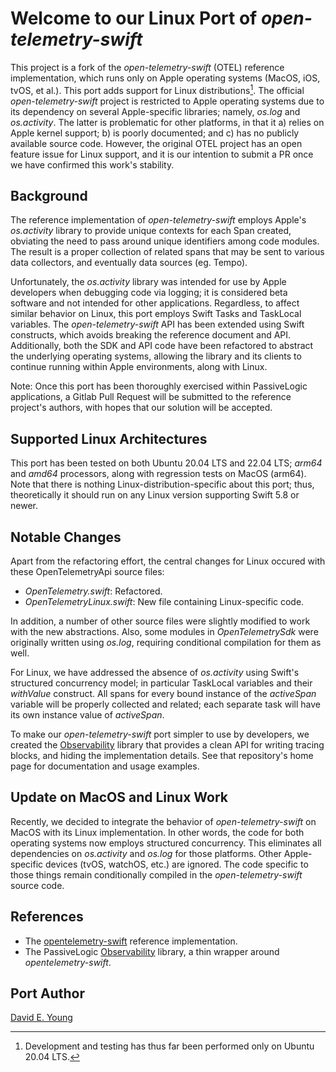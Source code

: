 
# Welcome to our Linux Port of _open-telemetry-swift_ #

This project is a fork of the _open-telemetry-swift_ (OTEL) reference implementation, which runs only on Apple operating
systems (MacOS, iOS, tvOS, et al.). This port adds support for Linux distributions[^1]. The official _open-telemetry-swift_
project is restricted to Apple operating systems due to its dependency on several Apple-specific libraries; namely,
_os.log_ and _os.activity_. The latter is problematic for other platforms, in that it a) relies on Apple kernel support;
b) is poorly documented; and c) has no publicly available source code. However, the original OTEL project has an open
feature issue for Linux support, and it is our intention to submit a PR once we have confirmed this work's stability.

## Background ##

The reference implementation of _open-telemetry-swift_ employs Apple's _os.activity_ library to provide unique contexts
for each Span created, obviating the need to pass around unique identifiers among code modules. The result is a proper
collection of related spans that may be sent to various data collectors, and eventually data sources (eg. Tempo).

Unfortunately, the _os.activity_ library was intended for use by Apple developers when debugging code via logging; it is
considered beta software and not intended for other applications. Regardless, to affect similar behavior on Linux, this
port employs Swift Tasks and TaskLocal variables. The _open-telemetry-swift_ API has been extended using Swift
constructs, which avoids breaking the reference document and API. Additionally, both the SDK and API code have been
refactored to abstract the underlying operating systems, allowing the library and its clients to continue running within
Apple environments, along with Linux.

Note: Once this port has been thoroughly exercised within PassiveLogic applications, a Gitlab Pull Request will be
submitted to the reference project's authors, with hopes that our solution will be accepted.

## Supported Linux Architectures ##

This port has been tested on both Ubuntu 20.04 LTS and 22.04 LTS; _arm64_ and _amd64_ processors, along with regression
tests on MacOS (arm64). Note that there is nothing Linux-distribution-specific about this port; thus, theoretically it
should run on any Linux version supporting Swift 5.8 or newer.

## Notable Changes ##

Apart from the refactoring effort, the central changes for Linux occured with these OpenTelemetryApi source files:
- _OpenTelemetry.swift_: Refactored.
- _OpenTelemetryLinux.swift_: New file containing Linux-specific code.

In addition, a number of other source files were slightly modified to work with the new abstractions. Also, some modules
in _OpenTelemetrySdk_ were originally written using _os.log_, requiring conditional compilation for them as well.

For Linux, we have addressed the absence of _os.activity_ using Swift's structured concurrency model; in particular
TaskLocal variables and their _withValue_ construct. All spans for every bound instance of the _activeSpan_ variable
will be properly collected and related; each separate task will have its own instance value of _activeSpan_.

To make our _open-telemetry-swift_ port simpler to use by developers, we created the
[Observability](https://gitlab.com/PassiveLogic/cloud/observability) library that provides a clean API for writing
tracing blocks, and hiding the implementation details. See that repository's home page for documentation and usage
examples.

## Update on MacOS and Linux Work

Recently, we decided to integrate the behavior of _open-telemetry-swift_ on MacOS with its Linux implementation. In
other words, the code for both operating systems now employs structured concurrency. This eliminates all dependencies on
_os.activity_ and _os.log_ for those platforms. Other Apple-specific devices (tvOS, watchOS, etc.) are ignored. The code
specific to those things remain conditionally compiled in the _open-telemetry-swift_ source code.

## References ##

- The [opentelemetry-swift](https://github.com/open-telemetry/opentelemetry-swift) reference implementation.
- The PassiveLogic [Observability](https://gitlab.com/PassiveLogic/cloud/observability) library, a thin wrapper around
  _opentelemetry-swift_.

## Port Author ##

[David E. Young](bosshog@passivelogic.com)

[^1]: Development and testing has thus far been performed only on Ubuntu 20.04 LTS.
